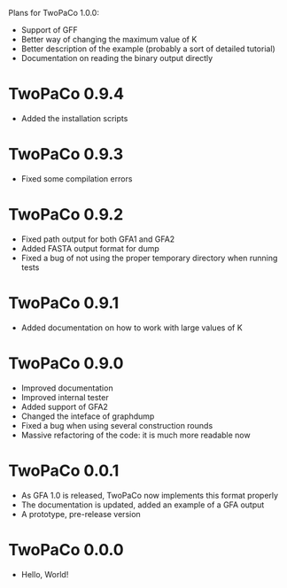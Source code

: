 Plans for TwoPaCo 1.0.0:
* Support of GFF
* Better way of changing the maximum value of K
* Better description of the example (probably a sort of detailed tutorial)
* Documentation on reading the binary output directly

TwoPaCo 0.9.4
=============
* Added the installation scripts

TwoPaCo 0.9.3
=============
* Fixed some compilation errors

TwoPaCo 0.9.2
=============
* Fixed path output for both GFA1 and GFA2
* Added FASTA output format for dump
* Fixed a bug of not using the proper temporary directory when running tests

TwoPaCo 0.9.1
=============
* Added documentation on how to work with large values of K

TwoPaCo 0.9.0
=============
* Improved documentation
* Improved internal tester
* Added support of GFA2
* Changed the inteface of graphdump
* Fixed a bug when using several construction rounds
* Massive refactoring of the code: it is much more readable now


TwoPaCo 0.0.1
=============
* As GFA 1.0 is released, TwoPaCo now implements this format properly
* The documentation is updated, added an example of a GFA output
* A prototype, pre-release version

TwoPaCo 0.0.0
=============
* Hello, World!
